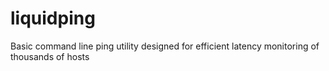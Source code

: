 # liquidping
Basic command line ping utility designed for efficient latency monitoring of thousands of hosts
